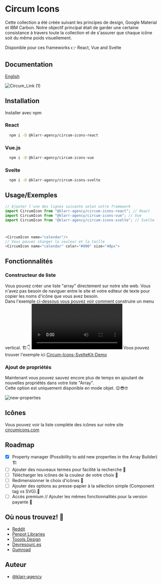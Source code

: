 # Circum Icons

Cette collection a été créée suivant les principes de design, Google Material et IBM Carbon. Notre objectif principal était de garder une certaine consistance à travers toute la collection et de s'assurer que chaque icône soit du même poids visuellement.

Disponible pour ces frameworks 👉 React, Vue and Svelte

## Documentation
[English](https://github.com/Klarr-Agency/Circum-Icons/blob/main/README.md)

![Circum_Link (1)](https://user-images.githubusercontent.com/87146097/178076202-fbf32509-ec2e-4682-9a1a-ba7eb2da5c58.png)


## Installation

Installer avec npm

### React
```bash
  npm i -D @klarr-agency/circum-icons-react
```
### Vue.js
```bash
  npm i -D @klarr-agency/circum-icons-vue
```
### Svelte
```bash
  npm i -D @klarr-agency/circum-icons-svelte
```

## Usage/Exemples

```javascript
// Ajouter l'une des lignes suivante selon votre framework
import CircumIcon from "@klarr-agency/circum-icons-react"; // React
import CircumIcon from "@klarr-agency/circum-icons-vue"; // Vue
import CircumIcon from "@klarr-agency/circum-icons-svelte"; // Svelte



<CircumIcon name="calendar"/>
// Vous pouvez changer la couleur et la taille
<CircumIcon name="calendar" color="#000" size="48px">
```
## Fonctionnalités
### Constructeur de liste
Vous pouvez créer une liste "array" directement sur notre site web. Vous n'avez pas besoin de naviguer entre le site et votre editeur de texte pour copier les noms d'icône que vous avez besoin. <br>
Dans l'exemple ci-dessous vous pouvez voir comment construire un menu vertical. 🏗👇
<video controls loop autoplay src="https://user-images.githubusercontent.com/87146097/178076997-3ca71b79-df70-4ab0-b28d-3d5b6d4fba80.mp4"></video>
Vous pouvez trouver l'exemple ici [Circum-Icons-SvelteKit-Demo](https://github.com/Klarr-Agency/Circum-Icons-SvelteKit-Demo)

### Ajout de propriétés
Maintenant vous pouvez sauvez encore plus de temps en ajoutant de nouvelles propriétés dans votre liste "Array". <br>
Cette option est uniquement disponible en mode objet.
😉😎🤓
<div style="margin-bottom:12px;"></div>

![new-properties](https://user-images.githubusercontent.com/87146097/183116759-b32e6aee-a3dc-449f-ba11-f87f833e1f83.gif)


## Icônes

Vous pouvez voir la liste complète des icônes sur notre site [circumicons.com](https://circumicons.com)

## Roadmap
- [X] Property manager (Possibility to add new properties in the Array Builder) 🏗
- [ ] Ajouter des nouveaux termes pour facilité la recherche 🔎
- [ ] Télécharger les icônes de la couleur de votre choix 🎨
- [ ] Redimensionner le choix d'icônes 🚀
- [ ] Ajouter des options au presse-papier à la sélection simple (Component tag vs SVG).📌
- [ ] Accès premium // Ajouter les mêmes fonctionnalités pour la version payante 💸

## Où nous trouvez! 👀
- [Reddit](https://www.reddit.com/r/circumicons/)
- [Penpot Libraries](https://penpot.app/libraries-templates.html)
- [Toools Design](https://www.toools.design/free-open-source-icon-libraries)
- [Devresourc.es](https://devresourc.es/)
- [Gumroad](https://klarr.gumroad.com/l/knlpl)

## Auteur

-   [@klarr-agency](https://www.github.com/klarr-agency)
